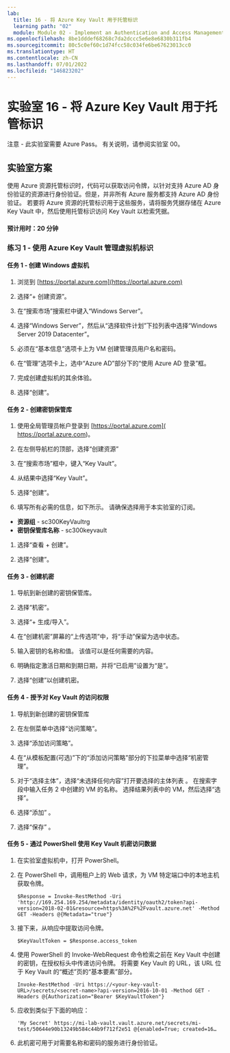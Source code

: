 ```yaml
---
lab:
  title: 16 - 将 Azure Key Vault 用于托管标识
  learning path: "02"
  module: Module 02 - Implement an Authentication and Access Management Solution
ms.openlocfilehash: 8be1dddef68268c7da2dccc5e6e8e6830b311fb4
ms.sourcegitcommit: 80c5c0ef60c1d74fcc58c034fe6be67623013cc0
ms.translationtype: HT
ms.contentlocale: zh-CN
ms.lasthandoff: 07/01/2022
ms.locfileid: "146823202"
---
```

# <a name="lab-16---using-azure-key-vault-for-managed-identities"></a>实验室 16 - 将 Azure Key Vault 用于托管标识

注意 - 此实验室需要 Azure Pass。 有关说明，请参阅实验室 00。

## <a name="lab-scenario"></a>实验室方案

使用 Azure 资源托管标识时，代码可以获取访问令牌，以针对支持 Azure AD 身份验证的资源进行身份验证。但是，并非所有 Azure 服务都支持 Azure AD 身份验证。 若要将 Azure 资源的托管标识用于这些服务，请将服务凭据存储在 Azure Key Vault 中，然后使用托管标识访问 Key Vault 以检索凭据。

#### <a name="estimated-time-20-minutes"></a>预计用时：20 分钟

### <a name="exercise-1---use-azure-key-vault-to-manage-virtual-machine-identities"></a>练习 1 - 使用 Azure Key Vault 管理虚拟机标识

#### <a name="task-1---create-a-windows-virtual-machine"></a>任务 1 - 创建 Windows 虚拟机

1. 浏览到 [https://portal.azure.com](https://portal.azure.com)

1. 选择“+ 创建资源”。 

1. 在“搜索市场”搜索栏中键入“Windows Server”。

1. 选择“Windows Server”，然后从“选择软件计划”下拉列表中选择“Windows Server 2019 Datacenter”。

1. 必须在“基本信息”选项卡上为 VM 创建管理员用户名和密码。

1. 在“管理”选项卡上，选中“Azure AD”部分下的“使用 Azure AD 登录”框。

1. 完成创建虚拟机的其余体验。 

1. 选择“创建”。

#### <a name="task-2---create-a-key-vault"></a>任务 2 - 创建密钥保管库

1. 使用全局管理员帐户登录到 [https://portal.azure.com]( https://portal.azure.com)。

1. 在左侧导航栏的顶部，选择“创建资源”

1. 在“搜索市场”框中，键入“Key Vault”。  

1. 从结果中选择“Key Vault”。

1. 选择“创建”。

1. 填写所有必需的信息，如下所示。 请确保选择用于本实验室的订阅。

 - **资源组** - sc300KeyVaultrg
 - **密钥保管库名称** - sc300keyvault

1. 选择“查看 + 创建”。

1. 选择“创建”。


#### <a name="task-3---create-a-secret"></a>任务 3 - 创建机密

1. 导航到新创建的密钥保管库。

1. 选择“机密”。

1. 选择“+ 生成/导入”。

1. 在“创建机密”屏幕的“上传选项”中，将“手动”保留为选中状态。

1. 输入密钥的名称和值。  该值可以是任何需要的内容。 

1. 明确指定激活日期和到期日期，并将“已启用”设置为“是”。 

1. 选择“创建”以创建机密。

#### <a name="task-4---grant-access-to-key-vault"></a>任务 4 - 授予对 Key Vault 的访问权限

1. 导航到新创建的密钥保管库

1. 在左侧菜单中选择“访问策略”。

1. 选择“添加访问策略”。

1. 在“从模板配置(可选)”下的“添加访问策略”部分的下拉菜单中选择“机密管理”。

1. 对于“选择主体”，选择“未选择任何内容”打开要选择的主体列表 。 在搜索字段中输入任务 2 中创建的 VM 的名称。  选择结果列表中的 VM，然后选择“选择”。

1. 选择“添加”  。

1. 选择“保存” 。

#### <a name="task-5---access-data-with-key-vault-secret-with-powershell"></a>任务 5 - 通过 PowerShell 使用 Key Vault 机密访问数据

1. 在实验室虚拟机中，打开 PowerShell。  

1. 在 PowerShell 中，调用租户上的 Web 请求，为 VM 特定端口中的本地主机获取令牌。  

    ```
    $Response = Invoke-RestMethod -Uri 'http://169.254.169.254/metadata/identity/oauth2/token?api-version=2018-02-01&resource=https%3A%2F%2Fvault.azure.net' -Method GET -Headers @{Metadata="true"}
    ```

1. 接下来，从响应中提取访问令牌。  

    ```
    $KeyVaultToken = $Response.access_token
    ```

1. 使用 PowerShell 的 Invoke-WebRequest 命令检索之前在 Key Vault 中创建的密钥，在授权标头中传递访问令牌。  将需要 Key Vault 的 URL，该 URL 位于 Key Vault 的“概述”页的“基本要素”部分。  

    ```
    Invoke-RestMethod -Uri https://<your-key-vault-URL>/secrets/<secret-name>?api-version=2016-10-01 -Method GET -Headers @{Authorization="Bearer $KeyVaultToken"}
    ```
1. 应收到类似于下面的响应： 
    ```
    'My Secret' https://mi-lab-vault.vault.azure.net/secrets/mi-test/50644e90b13249b584c44b9f712f2e51 @{enabled=True; created=16…
    ```
1. 此机密可用于对需要名称和密码的服务进行身份验证。

